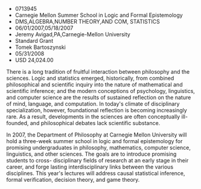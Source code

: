 
* 0713945
* Carnegie Mellon Summer School in Logic and Formal Epistemology
* DMS,ALGEBRA,NUMBER THEORY,AND COM, STATISTICS
* 06/01/2007,05/18/2007
* Jeremy Avigad,PA,Carnegie-Mellon University
* Standard Grant
* Tomek Bartoszynski
* 05/31/2008
* USD 24,024.00

There is a long tradition of fruitful interaction between philosophy and the
sciences. Logic and statistics emerged, historically, from combined
philosophical and scientific inquiry into the nature of mathematical and
scientific inference; and the modern conceptions of psychology, linguistics, and
computer science are the results of sustained reflection on the nature of mind,
language, and computation. In today's climate of disciplinary specialization,
however, foundational reflection is becoming increasingly rare. As a result,
developments in the sciences are often conceptually ill-founded, and
philosophical debates lack scientific substance.

In 2007, the Department of Philosophy at Carnegie Mellon University will hold a
three-week summer school in logic and formal epistemology for promising
undergraduates in philosophy, mathematics, computer science, linguistics, and
other sciences. The goals are to introduce promising students to cross-
disciplinary fields of research at an early stage in their career, and forge
lasting interdisciplinary links between the various disciplines. This year's
lectures will address causal statistical inference, formal verification,
decision theory, and game theory.
